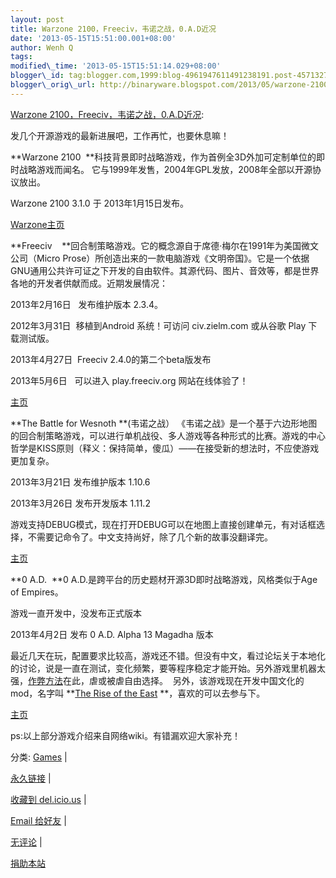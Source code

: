 ```yaml
--- 
layout: post 
title: Warzone 2100，Freeciv，韦诺之战，0.A.D近况 
date: '2013-05-15T15:51:00.001+08:00' 
author: Wenh Q
tags:
modified\_time: '2013-05-15T15:51:14.029+08:00' 
blogger\_id: tag:blogger.com,1999:blog-4961947611491238191.post-4571327297184166156
blogger\_orig\_url: http://binaryware.blogspot.com/2013/05/warzone-2100freeciv0ad.html
---
```

[Warzone
2100，Freeciv，韦诺之战，0.A.D近况](http://linuxtoy.org/archives/warzone-2100%ef%bc%8cfreeciv%ef%bc%8c%e9%9f%a6%e8%af%ba%e4%b9%8b%e6%88%98%ef%bc%8c0-a-d%e8%bf%91%e5%86%b5.html):

发几个开源游戏的最新进展吧，工作再忙，也要休息嘛！



**Warzone 2100
 **科技背景即时战略游戏，作为首例全3D外加可定制单位的即时战略游戏而闻名。
它与1999年发售，2004年GPL发放，2008年全部以开源协议放出。



Warzone 2100 3.1.0 于 2013年1月15日发布。



[Warzone主页](http://www.wz2100.net/)



**Freeciv  
 **回合制策略游戏。它的概念源自于席德·梅尔在1991年为美国微文公司（Micro
Prose）所创造出来的一款电脑游戏《文明帝国》。它是一个依据GNU通用公共许可证之下开发的自由软件。其源代码、图片、音效等，都是世界各地的开发者供献而成。近期发展情况：



2013年2月16日   发布维护版本 2.3.4。



2012年3月31日  移植到Android 系统！可访问 civ.zielm.com 或从谷歌 Play
下载测试版。



2013年4月27日  Freeciv 2.4.0的第二个beta版发布



2013年5月6日   可以进入 play.freeciv.org 网站在线体验了！



[主页](http://freeciv.wikia.com/wiki/Main_Page)



**The Battle for
Wesnoth **(韦诺之战） 《韦诺之战》是一个基于六边形地图的回合制策略游戏，可以进行单机战役、多人游戏等各种形式的比赛。游戏的中心哲学是KISS原则（释义：保持简单，傻瓜）——在接受新的想法时，不应使游戏更加复杂。



2013年3月21日 发布维护版本 1.10.6



2013年3月26日 发布开发版本 1.11.2



游戏支持DEBUG模式，现在打开DEBUG可以在地图上直接创建单元，有对话框选择，不需要记命令了。中文支持尚好，除了几个新的故事没翻译完。



[主页](http://www.wesnoth.org/)



**0 A.D.  **0 A.D.是跨平台的历史题材开源3D即时战略游戏，风格类似于Age of
Empires。



游戏一直开发中，没发布正式版本



2013年4月2日 发布 0 A.D. Alpha 13 Magadha 版本



最近几天在玩，配置要求比较高，游戏还不错。但没有中文，看过论坛关于本地化的讨论，说是一直在测试，变化频繁，要等程序稳定才能开始。另外游戏里机器太强，[作弊方法](http://trac.wildfiregames.com/wiki/Manual_Cheats)在此，虐或被虐自由选择。
 另外，该游戏现在开发中国文化的mod，名字叫 **[The Rise of the
East](http://www.moddb.com/mods/rote) **，喜欢的可以去参与下。



[主页](http://play0ad.com/)



ps:以上部分游戏介绍来自网络wiki。有错漏欢迎大家补充！





分类:
[Games](http://linuxtoy.org/category/games "查看 Games 中的全部文章") |

[永久链接](http://linuxtoy.org/archives/warzone-2100%ef%bc%8cfreeciv%ef%bc%8c%e9%9f%a6%e8%af%ba%e4%b9%8b%e6%88%98%ef%bc%8c0-a-d%e8%bf%91%e5%86%b5.html)
|

[收藏到
del.icio.us](http://delicious.com/save?url=http://linuxtoy.org/archives/warzone-2100%ef%bc%8cfreeciv%ef%bc%8c%e9%9f%a6%e8%af%ba%e4%b9%8b%e6%88%98%ef%bc%8c0-a-d%e8%bf%91%e5%86%b5.html&title=Warzone%202100%EF%BC%8CFreeciv%EF%BC%8C%E9%9F%A6%E8%AF%BA%E4%B9%8B%E6%88%98%EF%BC%8C0.A.D%E8%BF%91%E5%86%B5)
|

[Email
给好友](mailto:?Subject=Check+This+Out&body=I+think+you'll+like+this:+http://linuxtoy.org/archives/warzone-2100%EF%BC%8Cfreeciv%EF%BC%8C%E9%9F%A6%E8%AF%BA%E4%B9%8B%E6%88%98%EF%BC%8C0-a-d%E8%BF%91%E5%86%B5.html)
|

[无评论](http://linuxtoy.org/archives/warzone-2100%ef%bc%8cfreeciv%ef%bc%8c%e9%9f%a6%e8%af%ba%e4%b9%8b%e6%88%98%ef%bc%8c0-a-d%e8%bf%91%e5%86%b5.html#comments)
|

[捐助本站](http://linuxtoy.org/faq/donate)
